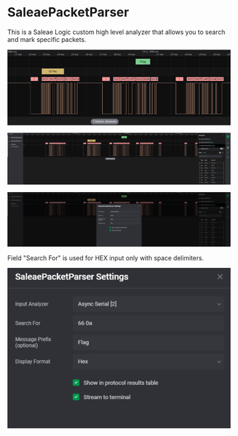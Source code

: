 # SaleaePacketParser
This is a Saleae Logic custom high level analyzer that allows you to search and mark specific packets.

![image](images/1.png)

![image](images/2.png)

![image](images/3.png)

Field "Search For" is used for HEX input only with space delimiters.

![image](images/4.png)